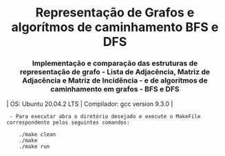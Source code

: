 <h1 align="center">Representação de Grafos e algorítmos de caminhamento BFS e DFS </h1>

<h3 align ="center">Implementação e comparação das estruturas de representação de grafo - Lista de Adjacência, Matriz de Adjacência e Matriz de Incidência - e de algorítmos de caminhamento em grafos - BFS e DFS</h3>

<p>| OS: Ubuntu 20.04.2 LTS | Compilador: gcc version 9.3.0 |</p>
                
                
     - Para executar abra o diretório desejado e execute o MakeFile correspondente pelos seguintes comandos:

        ./make clean
        ./make
        ./make run
